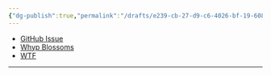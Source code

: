 ```yaml
---
{"dg-publish":true,"permalink":"/drafts/e239-cb-27-d9-c6-4026-bf-19-60820235-eeae/","dgHomeLink":true,"dgPassFrontmatter":false}
---
```



- [GitHub Issue](https://github.com/extratone/bilge/issues/75) 
- [Whyp Blossoms](drafts://open?uuid=EEC136D5-08DC-465C-89A6-26EB96E4E640)
- [WTF](https://davidblue.wtf/drafts/E239CB27-D9C6-4026-BF19-60820235EEAE.html)

---

